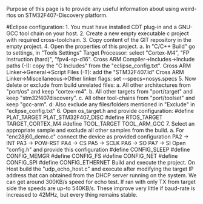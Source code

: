 Purpose of this page is to provide any useful information about using weird-rtos
on STM32F407-Discovery platform.

#Eclipse configuration:
    1. You must have installed CDT plug-in and a GNU-GCC tool chain on your host.
    2. Create a new empty executable c project with required cross-toolchain.
    3. Copy content of the GIT repository in the empty project.
    4. Open the properties of this project.
        a. In "C/C++ Build" go to settings, in "Tools Settings"
            Target Processor: select "Cortex-M4", "FP Instruction (hard)", 
                "fpv4-sp-d16".
            Cross ARM Compiler->Includes->Include paths (-I): copy the 
                "C Includes" from the "eclipse_config.txt".
            Cross ARM Linker->General->Script Files (-T): add the "STM32F407.ld"
            Cross ARM Linker->Miscellaneous->Other linker flags: set 
                --specs=nosys.specs
    5. Now delete or exclude from build unrelated files:
        a. All other architectures from "port/os" and keep "cortex-m4".
        b. All other targets from "port/target" and keep "stm32f407discovery".
        c. All other tool-chains from "port/toolset" and keep "gcc-arm".
        d: Also exclude any files/folders mentioned in "Exclude" in 
           "eclipse_config.txt"
    6. Open os_target.h and provide configuration:
        #define PLAT_TARGET         PLAT_STM32F407_DISC
        #define RTOS_TARGET         TARGET_CORTEX_M4
        #define TOOL_TARGET         TOOL_ARM_GCC
    7. Select an appropriate sample and exclude all other samples from the build.
        a. For "enc28j60_demo.c" connect the device as provided configuration
            PA2 -> INT
            PA3 -> POW-RST
            PA4 -> CS
            PA5 -> SCLK
            PA6 -> SO
            PA7 -> SI
           Open "config.h" and provide this configuration
            #define CONFIG_SLEEP
            #define CONFIG_MEMGR
            #define CONFIG_FS
            #define CONFIG_NET
            #define CONFIG_SPI
            #define CONFIG_ETHERNET
           Build and execute the project.
           On Host build the "udp_echo_host.c" and execute after modifying the 
           target IP address that can obtained from the DHCP server running on 
           the system. We can get around 300KB/s speed for echo test. If ran 
           with only TX from target side the speeds are up-to 540KB/s. These 
           improve  very little if baud-rate is increased to 42MHz, but every 
           thing remains stable.